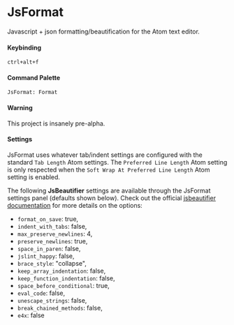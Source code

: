 # JsFormat

Javascript + json formatting/beautification for the Atom text editor.

#### Keybinding
`ctrl+alt+f`

#### Command Palette
`JsFormat: Format`

#### Warning
This project is insanely pre-alpha.

#### Settings
JsFormat uses whatever tab/indent settings are configured with the standard ```Tab Length``` Atom settings. The ```Preferred Line Length``` Atom setting is only respected when the ```Soft Wrap At Preferred Line Length``` Atom setting is enabled.

The following **JsBeautifier** settings are available through the JsFormat settings panel (defaults shown below). Check out the official [jsbeautifier documentation](https://github.com/einars/js-beautify#options) for more details on the options:

* `format_on_save`: true,
* `indent_with_tabs`: false,
* `max_preserve_newlines`: 4,
* `preserve_newlines`: true,
* `space_in_paren`: false,
* `jslint_happy`: false,
* `brace_style`: "collapse",
* `keep_array_indentation`: false,
* `keep_function_indentation`: false,
* `space_before_conditional`: true,
* `eval_code`: false,
* `unescape_strings`: false,
* `break_chained_methods`: false,
* `e4x`: false
